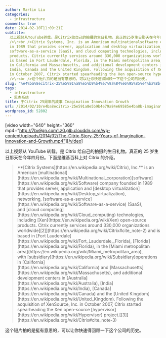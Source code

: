 ```yaml
---
author: Martin Liu
categories:
  - infrastructure
comments: true
date: 2014-02-10T11:09:21Z
subtitle:
  以上视频从YouTube转载。是Citrix给自己的拍摄的生日礼物。真正的25岁生日那天在今年四月份。下面是维基百科上对Citrix的介绍。\r<br
  />\r<br />Citrix Systems, Inc. is an American multinationalsoftware company founded
  in 1989 that provides server, application and desktop virtualization, networking,
  software-as-a-service (SaaS), and cloud computing technologies, including Xen open-source
  products. Citrix currently services around 330,000 organizations worldwide[2] and
  is based in Fort Lauderdale, Florida, in the Miami metropolitan area, with subsidiaryoperations
  in California and Massachusetts, and additional development centers in Australia,
  India, Canada and the United Kingdom. Following the acquisition of XenSource, Inc.
  in October 2007, Citrix started spearheading the Xen open-source hypervisor project.[3]\r<br
  />\r<br />这个短片拍的是挺有意思的，可以让你快速得回顾一下这个公司的历史。
slug: "%e4%ba%8ecitrix-25%e5%91%a8%e5%b9%b4%e7%9a%84%e6%95%85%e4%ba%8b-imagination-innovation-growth"
tags:
  - infrastructure
  - 思杰系统
title: 于Citrix 25周年的故事 Imagination Innovation Growth
url: /2014/02/10/e4ba8ecitrix-25e591a8e5b9b4e79a84e69585e4ba8b-imagination-innovation-growth/
wordpress_id: 52802
---
```


[video width="640" height="360" mp4="http://7bv9gn.com1.z0.glb.clouddn.com/wp-content/uploads/2014/02/The-Citrix-Story-25-Years-of-Imagination-Innovation-and-Growth.mp4"][/video]

以上视频从 YouTube 转载。是 Citrix 给自己的拍摄的生日礼物。真正的 25 岁生日那天在今年四月份。下面是维基百科上对 Citrix 的介绍。

<blockquote>**[Citrix Systems](https://en.wikipedia.org/wiki/Citrix), Inc.** is an American [multinational](https://en.wikipedia.org/wiki/Multinational_corporation)[software](https://en.wikipedia.org/wiki/Software) company founded in 1989 that provides server, application and [desktop virtualization](https://en.wikipedia.org/wiki/Desktop_virtualization), networking, [software-as-a-service](https://en.wikipedia.org/wiki/Software-as-a-service) (SaaS), and [cloud computing](https://en.wikipedia.org/wiki/Cloud_computing) technologies, including [Xen](https://en.wikipedia.org/wiki/Xen) open-source products. Citrix currently services around 330,000 organizations worldwide[[2]](https://en.wikipedia.org/wiki/Citrix#cite_note-2) and is based in [Fort Lauderdale](https://en.wikipedia.org/wiki/Fort_Lauderdale,_Florida), [Florida](https://en.wikipedia.org/wiki/Florida), in the [Miami metropolitan area](https://en.wikipedia.org/wiki/Miami_metropolitan_area), with [subsidiary](https://en.wikipedia.org/wiki/Subsidiary)operations in [California](https://en.wikipedia.org/wiki/California) and [Massachusetts](https://en.wikipedia.org/wiki/Massachusetts), and additional development centers in [Australia](https://en.wikipedia.org/wiki/Australia), [India](https://en.wikipedia.org/wiki/India), [Canada](https://en.wikipedia.org/wiki/Canada) and the [United Kingdom](https://en.wikipedia.org/wiki/United_Kingdom). Following the acquisition of XenSource, Inc. in October 2007, Citrix started spearheading the Xen open-source [hypervisor](https://en.wikipedia.org/wiki/Hypervisor) project.[[3]](https://en.wikipedia.org/wiki/Citrix#cite_note-3)</blockquote>

这个短片拍的是挺有意思的，可以让你快速得回顾一下这个公司的历史。

